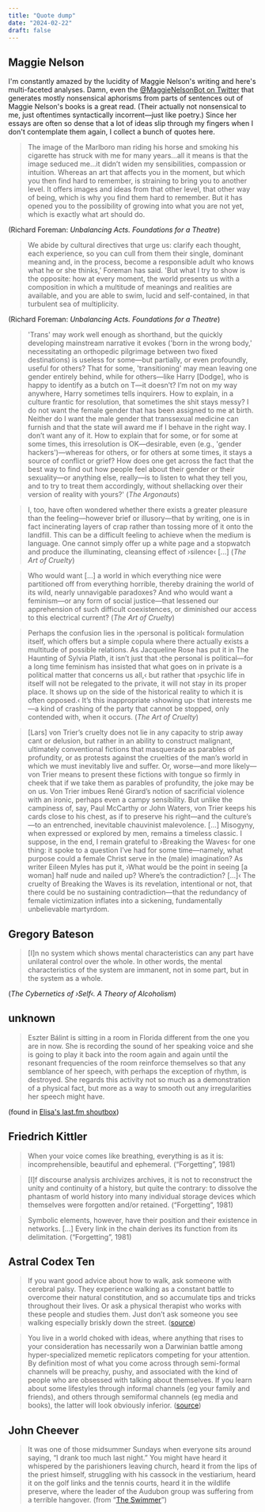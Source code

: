 ```yaml
---
title: "Quote dump"
date: "2024-02-22"
draft: false
---
```


## Maggie Nelson

I'm constantly amazed by the lucidity of Maggie Nelson's writing and here's multi-faceted analyses. Damn, even the [@MaggieNelsonBot on Twitter](https://twitter.com/MaggieNelsonBot) that generates mostly nonsensical aphorisms from parts of sentences out of Maggie Nelson's books is a great read. (Their actually not nonsensical to me, just oftentimes syntactically incorrent—just like poetry.) Since her essays are often so dense that a lot of ideas slip through my fingers when I don't contemplate them again, I collect a bunch of quotes here.

> The image of the Marlboro man riding his horse and smoking his cigarette has struck with me for many years…all it means is that the image seduced me…it didn’t widen my sensibilities, compassion or intuition. Whereas an art that affects you in the moment, but which you then find hard to remember, is straining to bring you to another level. It offers images and ideas from that other level, that other way of being, which is why you find them hard to remember. But it has opened you to the possibility of growing into what you are not yet, which is exactly what art should do.

(Richard Foreman: _Unbalancing Acts. Foundations for a Theatre_)

> We abide by cultural directives that urge us: clarify each thought, each experience, so you can cull from them their single, dominant meaning and, in the process, become a responsible adult who knows what he or she thinks,' Foreman has said. 'But what I try to show is the opposite: how at every moment, the world presents us with a composition in which a multitude of meanings and realities are available, and you are able to swim, lucid and self-contained, in that turbulent sea of multiplicity.

(Richard Foreman: _Unbalancing Acts. Foundations for a Theatre_)

> 'Trans' may work well enough as shorthand, but the quickly developing mainstream narrative it evokes ('born in the wrong body,' necessitating an orthopedic pilgrimage between two fixed destinations) is useless for some—but partially, or even profoundly, useful for others? That for some, 'transitioning' may mean leaving one gender entirely behind, while for others—like Harry [Dodge], who is happy to identify as a butch on T—it doesn’t? I’m not on my way anywhere, Harry sometimes tells inquirers. How to explain, in a culture frantic for resolution, that sometimes the shit stays messy? I do not want the female gender that has been assigned to me at birth. Neither do I want the male gender that transsexual medicine can furnish and that the state will award me if I behave in the right way. I don’t want any of it. How to explain that for some, or for some at some times, this irresolution is OK—desirable, even (e.g., 'gender hackers')—whereas for others, or for others at some times, it stays a source of conflict or grief? How does one get across the fact that the best way to find out how people feel about their gender or their sexuality—or anything else, really—is to listen to what they tell you, and to try to treat them accordingly, without shellacking over their version of reality with yours?'
> (_The Argonauts_)

> I, too, have often wondered whether there exists a greater pleasure than the feeling—however brief or illusory—that by writing, one is in fact incinerating layers of crap rather than tossing more of it onto the landfill. This can be a difficult feeling to achieve when the medium is language. One cannot simply offer up a white page and a stopwatch and produce the illuminating, cleansing effect of ›silence‹ [...]
> (_The Art of Cruelty_)

> Who would want [...] a world in which everything nice were partitioned off from everything horrible, thereby draining the world of its wild, nearly unnavigable paradoxes? And who would want a feminism—or any form of social justice—that lessened our apprehension of such difficult coexistences, or diminished our access to this electrical current?
> (_The Art of Cruelty_)

> Perhaps the confusion lies in the ›personal is political‹ formulation itself, which offers but a simple copula where there actually exists a multitude of possible relations. As Jacqueline Rose has put it in The Haunting of Sylvia Plath, it isn’t just that ›the personal is political—for a long time feminism has insisted that what goes on in private is a political matter that concerns us all,‹ but rather that ›psychic life in itself will not be relegated to the private, it will not stay in its proper place. It shows up on the side of the historical reality to which it is often opposed.‹ It’s this inappropriate ›showing up‹ that interests me—a kind of crashing of the party that cannot be stopped, only contended with, when it occurs.
> (_The Art of Cruelty_)

> [Lars] von Trier’s cruelty does not lie in any capacity to strip away cant or delusion, but rather in an ability to construct malignant, ultimately conventional fictions that masquerade as parables of profundity, or as protests against the cruelties of the man’s world in which we must inevitably live and suffer. Or, worse—and more likely—von Trier means to present these fictions with tongue so firmly in cheek that if we take them as parables of profundity, the joke may be on us. Von Trier imbues René Girard’s notion of sacrificial violence with an ironic, perhaps even a campy sensibility. But unlike the campiness of, say, Paul McCarthy or John Waters, von Trier keeps his cards close to his chest, as if to preserve his right—and the culture’s—to an entrenched, inevitable chauvinist malevolence. [...] Misogyny, when expressed or explored by men, remains a timeless classic. I suppose, in the end, I remain grateful to ›Breaking the Waves‹ for one thing: it spoke to a question I’ve had for some time—namely, what purpose could a female Christ serve in the (male) imagination? As writer Eileen Myles has put it, ›What would be the point in seeing [a woman] half nude and nailed up? Where’s the contradiction? [...]‹ The cruelty of Breaking the Waves is its revelation, intentional or not, that there could be no sustaining contradiction—that the redundancy of female victimization inflates into a sickening, fundamentally unbelievable martyrdom.

## Gregory Bateson

> [I]n no system which shows mental characteristics can any part have unilateral control over the whole. In other words, the mental characteristics of the system are immanent, not in some part, but in the system as a whole.

(_The Cybernetics of ›Self‹. A Theory of Alcoholism_)

## unknown

> Eszter Bálint is sitting in a room in Florida different from the one you are in now. She is recording the sound of her speaking voice and she is going to play it back into the room again and again until the resonant frequencies of the room reinforce themselves so that any semblance of her speech, with perhaps the exception of rhythm, is destroyed. She regards this activity not so much as a demonstration of a physical fact, but more as a way to smooth out any irregularities her speech might have.

(found in [Elisa's last.fm shoutbox](https://www.last.fm/user/herzschoenheit))

## Friedrich Kittler

> When your voice comes like breathing, everything is as it is: incomprehensible, beautiful and ephemeral. (“Forgetting”, 1981)

> [I]f discourse analysis archivizes archives, it is not to reconstruct the unity and continuity of a history, but quite the contrary: to dissolve the phantasm of world history into many individual storage devices which themselves were forgotten and/or retained. (“Forgetting”, 1981)

> Symbolic elements, however, have their position and their existence in networks. [...] Every link in the chain derives its function from its delimitation. (“Forgetting”, 1981)

## Astral Codex Ten

> If you want good advice about how to walk, ask someone with cerebral palsy. They experience walking as a constant battle to overcome their natural constitution, and so accumulate tips and tricks throughout their lives. Or ask a physical therapist who works with these people and studies them. Just don’t ask someone you see walking especially briskly down the street. ([source](https://www.astralcodexten.com/p/you-dont-hate-polyamory-you-hate))

> You live in a world choked with ideas, where anything that rises to your consideration has necessarily won a Darwinian battle among hyper-specialized memetic replicators competing for your attention. By definition most of what you come across through semi-formal channels will be preachy, pushy, and associated with the kind of people who are obsessed with talking about themselves. If you learn about some lifestyles through informal channels (eg your family and friends), and others through semiformal channels (eg media and books), the latter will look obviously inferior. ([source](https://www.astralcodexten.com/p/you-dont-hate-polyamory-you-hate))

## John Cheever

> It was one of those midsummer Sundays when everyone sits around saying, “I drank too much last night.” You might have heard it whispered by the parishioners leaving church, heard it from the lips of the priest himself, struggling with his cassock in the vestiarium, heard it on the golf links and the tennis courts, heard it in the wildlife preserve, where the leader of the Audubon group was suffering from a terrible hangover. (from “[The Swimmer](https://archive.is/JSj0R)”)
